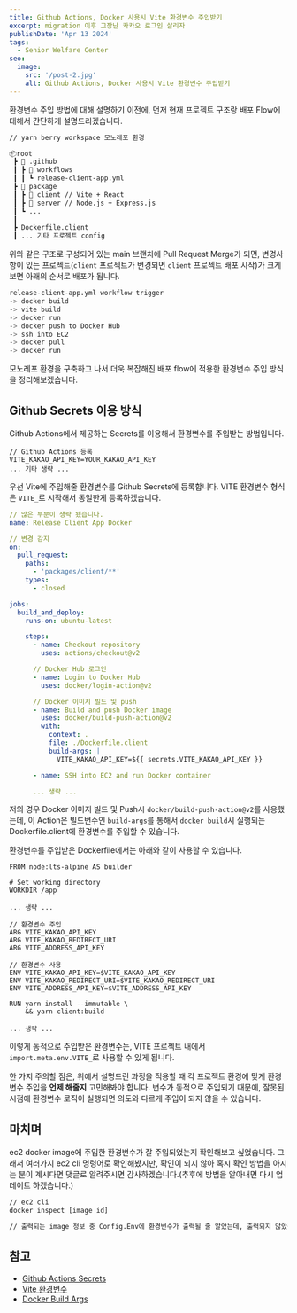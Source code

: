 ```yaml
---
title: Github Actions, Docker 사용시 Vite 환경변수 주입받기
excerpt: migration 이후 고장난 카카오 로그인 살리자
publishDate: 'Apr 13 2024'
tags:
  - Senior Welfare Center
seo:
  image:
    src: '/post-2.jpg'
    alt: Github Actions, Docker 사용시 Vite 환경변수 주입받기
---
```


환경변수 주입 방법에 대해 설명하기 이전에, 먼저 현재 프로젝트 구조랑 배포 Flow에 대해서 간단하게 설명드리겠습니다.

```bash
// yarn berry workspace 모노레포 환경

📦root
 ┣ 📂 .github
 ┃ ┣ 📂 workflows
 ┃ ┃ ┗ release-client-app.yml
 ┣ 📂 package
 ┃ ┣ 📂 client // Vite + React
 ┃ ┣ 📂 server // Node.js + Express.js
 ┃ ┗ ...
 ┃
 ┣ Dockerfile.client
 ┃ ... 기타 프로젝트 config
```

위와 같은 구조로 구성되어 있는 main 브랜치에 Pull Request Merge가 되면, 변경사항이 있는 프로젝트(`client` 프로젝트가 변경되면 `client` 프로젝트 배포 시작)가 크게 보면 아래의 순서로 배포가 됩니다.

```bash
release-client-app.yml workflow trigger
-> docker build
-> vite build
-> docker run
-> docker push to Docker Hub
-> ssh into EC2
-> docker pull
-> docker run
```

모노레포 환경을 구축하고 나서 더욱 복잡해진 배포 flow에 적용한 환경변수 주입 방식을 정리해보겠습니다.

## Github Secrets 이용 방식

Github Actions에서 제공하는 Secrets를 이용해서 환경변수를 주입받는 방법입니다.

```
// Github Actions 등록
VITE_KAKAO_API_KEY=YOUR_KAKAO_API_KEY
... 기타 생략 ...
```

우선 Vite에 주입해줄 환경변수를 Github Secrets에 등록합니다. VITE 환경변수 형식은 `VITE_`로 시작해서 동일한게 등록하겠습니다.

```yaml
// 많은 부분이 생략 됐습니다.
name: Release Client App Docker

// 변경 감지
on:
  pull_request:
    paths:
      - 'packages/client/**'
    types:
      - closed

jobs:
  build_and_deploy:
    runs-on: ubuntu-latest

    steps:
      - name: Checkout repository
        uses: actions/checkout@v2

      // Docker Hub 로그인
      - name: Login to Docker Hub
        uses: docker/login-action@v2

      // Docker 이미지 빌드 및 push
      - name: Build and push Docker image
        uses: docker/build-push-action@v2
        with:
          context: .
          file: ./Dockerfile.client
          build-args: |
            VITE_KAKAO_API_KEY=${{ secrets.VITE_KAKAO_API_KEY }}

      - name: SSH into EC2 and run Docker container

      ... 생략 ...
```

저의 경우 Docker 이미지 빌드 및 Push시 `docker/build-push-action@v2`를 사용했는데, 이 Action은 빌드변수인 `build-args`를 통해서 `docker build`시 실행되는 Dockerfile.client에 환경변수를 주입할 수 있습니다.

환경변수를 주입받은 Dockerfile에서는 아래와 같이 사용할 수 있습니다.

```Dockerfile.client
FROM node:lts-alpine AS builder

# Set working directory
WORKDIR /app

... 생략 ...

// 환경변수 주입
ARG VITE_KAKAO_API_KEY
ARG VITE_KAKAO_REDIRECT_URI
ARG VITE_ADDRESS_API_KEY

// 환경변수 사용
ENV VITE_KAKAO_API_KEY=$VITE_KAKAO_API_KEY
ENV VITE_KAKAO_REDIRECT_URI=$VITE_KAKAO_REDIRECT_URI
ENV VITE_ADDRESS_API_KEY=$VITE_ADDRESS_API_KEY

RUN yarn install --immutable \
    && yarn client:build

... 생략 ...
```

이렇게 동적으로 주입받은 환경변수는, VITE 프로젝트 내에서 `import.meta.env.VITE_`로 사용할 수 있게 됩니다.

한 가지 주의할 점은, 위에서 설명드린 과정을 적용할 때 각 프로젝트 환경에 맞게 환경변수 주입을 **언제 해줄지** 고민해봐야 합니다. 변수가 동적으로 주입되기 때문에, 잘못된 시점에 환경변수 로직이 실행되면 의도와 다르게 주입이 되지 않을 수 있습니다.

## 마치며

ec2 docker image에 주입한 환경변수가 잘 주입되었는지 확인해보고 싶었습니다. 그래서 여러가지 ec2 cli 명령어로 확인해봤지만, 확인이 되지 않아 혹시 확인 방법을 아시는 분이 계시다면 댓글로 알려주시면 감사하겠습니다.(추후에 방법을 알아내면 다시 업데이트 하겠습니다.)

```bash
// ec2 cli
docker inspect [image id]

// 출력되는 image 정보 중 Config.Env에 환경변수가 출력될 줄 알았는데, 출력되지 않았습니다.
```

## 참고

- [Github Actions Secrets](https://docs.github.com/en/actions/security-guides/encrypted-secrets)
- [Vite 환경변수](https://vitejs.dev/guide/env-and-mode.html)
- [Docker Build Args](https://docs.docker.com/engine/reference/builder/#arg)
